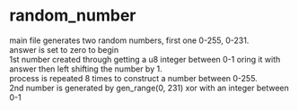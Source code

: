 # random_number
main file generates two random numbers, first one 0-255, 0-231.  
answer is set to zero to begin  
1st number created through getting a u8 integer between 0-1 oring it with answer then left shifting the number by 1.  
process is repeated 8 times to construct a number between 0-255.  
2nd number is generated by gen_range(0, 231) xor with an integer between 0-1  
